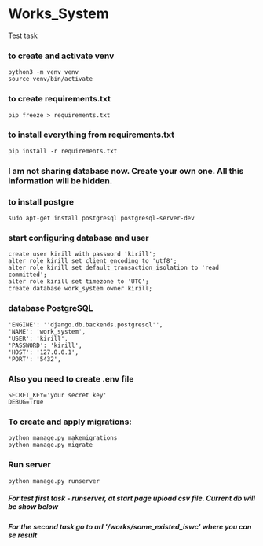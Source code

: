 # Works_System
Test task

### to create and activate venv
```
python3 -m venv venv
source venv/bin/activate
```

### to create requirements.txt 
```
pip freeze > requirements.txt
```

### to install everything from requirements.txt
```
pip install -r requirements.txt
```
### I am not sharing database now. Create your own one. All this information will be hidden.

### to install postgre
```
sudo apt-get install postgresql postgresql-server-dev
```
### start configuring database and user
```
create user kirill with password 'kirill';
alter role kirill set client_encoding to 'utf8';
alter role kirill set default_transaction_isolation to 'read committed';
alter role kirill set timezone to 'UTC';
create database work_system owner kirill;
```
### database PostgreSQL
```
'ENGINE': ''django.db.backends.postgresql'',
'NAME': 'work_system',
'USER': 'kirill',
'PASSWORD': 'kirill',
'HOST': '127.0.0.1',
'PORT': '5432',
```
### Also you need to create .env file
```
SECRET_KEY='your secret key'
DEBUG=True
```

### To create and apply migrations:
```
python manage.py makemigrations
python manage.py migrate
```
### Run server
```
python manage.py runserver
```
##### For test first task - runserver, at start page upload csv file. Current db will be show below

##### For the second task go to url '/works/some_existed_iswc' where you can se result
